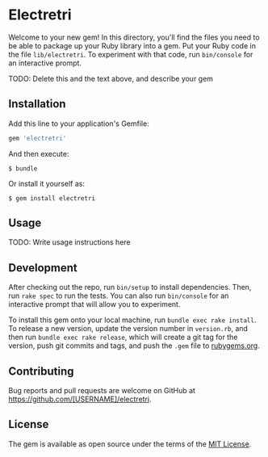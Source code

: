 # Electretri

Welcome to your new gem! In this directory, you'll find the files you need to be able to package up your Ruby library into a gem. Put your Ruby code in the file `lib/electretri`. To experiment with that code, run `bin/console` for an interactive prompt.

TODO: Delete this and the text above, and describe your gem

## Installation

Add this line to your application's Gemfile:

```ruby
gem 'electretri'
```

And then execute:

    $ bundle

Or install it yourself as:

    $ gem install electretri

## Usage

TODO: Write usage instructions here

## Development

After checking out the repo, run `bin/setup` to install dependencies. Then, run `rake spec` to run the tests. You can also run `bin/console` for an interactive prompt that will allow you to experiment.

To install this gem onto your local machine, run `bundle exec rake install`. To release a new version, update the version number in `version.rb`, and then run `bundle exec rake release`, which will create a git tag for the version, push git commits and tags, and push the `.gem` file to [rubygems.org](https://rubygems.org).

## Contributing

Bug reports and pull requests are welcome on GitHub at https://github.com/[USERNAME]/electretri.

## License

The gem is available as open source under the terms of the [MIT License](https://opensource.org/licenses/MIT).
